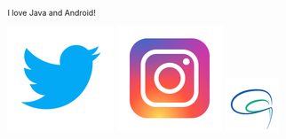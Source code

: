 I love Java and Android!  

[![twitter][twitter]](https://twitter.com/priyanshnama)
[![instagram][instagram]](https://instagram.com/priyanshnama)
[![blog][blog]](https://priyanshnama.github.io)

[twitter]: https://github.com/priyanshnama/priyanshnama/blob/master/arts/twitter.svg
[instagram]: https://github.com/priyanshnama/priyanshnama/blob/master/arts/instagram.svg
[blog]: https://github.com/priyanshnama/priyanshnama/blob/master/arts//blog.png

